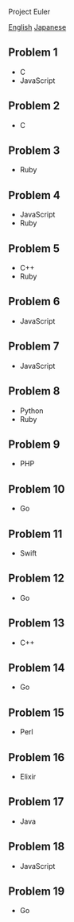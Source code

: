 Project Euler

[English](https://www.google.co.jp/url?sa=t&rct=j&q=&esrc=s&source=web&cd=2&ved=0ahUKEwjXi9KSovLKAhXCG6YKHdC3AJ8QFggrMAE&url=https%3A%2F%2Fprojecteuler.net%2F&usg=AFQjCNGBb-LnRQhypOq1wG8RRHEQ24QQNQ&sig2=N2uUE4jqd_KciaPKBp-RTw&bvm=bv.114195076,d.dGY&cad=rja)
[Japanese](http://odz.sakura.ne.jp/projecteuler/)

## Problem 1
- C
- JavaScript

## Problem 2
- C

## Problem 3
- Ruby

## Problem 4
- JavaScript
- Ruby

## Problem 5
- C++
- Ruby

## Problem 6
- JavaScript

## Problem 7
- JavaScript

## Problem 8
- Python
- Ruby

## Problem 9
- PHP

## Problem 10
- Go

## Problem 11
- Swift

## Problem 12
- Go

## Problem 13
- C++

## Problem 14
- Go

## Problem 15
- Perl

## Problem 16
- Elixir

## Problem 17
- Java

## Problem 18
- JavaScript

## Problem 19
- Go

